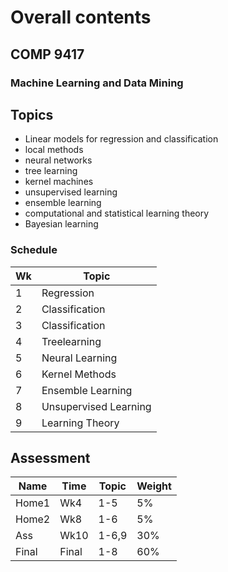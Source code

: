 # Overall contents

## COMP 9417

### Machine Learning and Data Mining

## Topics

+ Linear models for regression and classification
+ local methods
+ neural networks
+ tree learning
+ kernel machines
+ unsupervised learning
+ ensemble learning
+ computational and statistical learning theory
+ Bayesian learning

### Schedule

Wk|Topic
-|-
1|Regression
2|Classification
3|Classification
4|Treelearning
5|Neural Learning
6|Kernel Methods
7|Ensemble Learning
8|Unsupervised Learning
9|Learning Theory

## Assessment

Name|Time|Topic|Weight
-|-|-|-
Home1|Wk4|1-5|5%
Home2|Wk8|1-6|5%
Ass|Wk10|1-6,9|30%
Final|Final|1-8|60%


